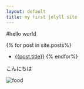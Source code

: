```yaml
---
layout: default
title: my first jelyll site
---
```

#hello
world

{% for post in site.posts%}
- [{{post.title}}]({{post.url}})
{% endfor%}

こんにちは

![food](/food.jpg)

